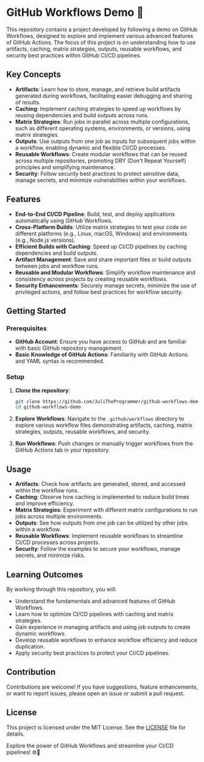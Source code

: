 # GitHub Workflows Demo 🚀

This repository contains a project developed by following a demo on GitHub Workflows, designed to explore and implement various advanced features of GitHub Actions. The focus of this project is on understanding how to use artifacts, caching, matrix strategies, outputs, reusable workflows, and security best practices within GitHub CI/CD pipelines.

## Key Concepts

- **Artifacts**: Learn how to store, manage, and retrieve build artifacts generated during workflows, facilitating easier debugging and sharing of results.
- **Caching**: Implement caching strategies to speed up workflows by reusing dependencies and build outputs across runs.
- **Matrix Strategies**: Run jobs in parallel across multiple configurations, such as different operating systems, environments, or versions, using matrix strategies.
- **Outputs**: Use outputs from one job as inputs for subsequent jobs within a workflow, enabling dynamic and flexible CI/CD processes.
- **Reusable Workflows**: Create modular workflows that can be reused across multiple repositories, promoting DRY (Don't Repeat Yourself) principles and simplifying maintenance.
- **Security**: Follow security best practices to protect sensitive data, manage secrets, and minimize vulnerabilities within your workflows.

## Features

- **End-to-End CI/CD Pipeline**: Build, test, and deploy applications automatically using GitHub Workflows.
- **Cross-Platform Builds**: Utilize matrix strategies to test your code on different platforms (e.g., Linux, macOS, Windows) and environments (e.g., Node.js versions).
- **Efficient Builds with Caching**: Speed up CI/CD pipelines by caching dependencies and build outputs.
- **Artifact Management**: Save and share important files or build outputs between jobs and workflow runs.
- **Reusable and Modular Workflows**: Simplify workflow maintenance and consistency across projects by creating reusable workflows.
- **Security Enhancements**: Securely manage secrets, minimize the use of privileged actions, and follow best practices for workflow security.

## Getting Started

### Prerequisites

- **GitHub Account**: Ensure you have access to GitHub and are familiar with basic GitHub repository management.
- **Basic Knowledge of GitHub Actions**: Familiarity with GitHub Actions and YAML syntax is recommended.

### Setup

1. **Clone the repository**:
   ```bash
   git clone https://github.com/JuliTheProgrammer/github-workflows-demo.git
   cd github-workflows-demo
   ```

2. **Explore Workflows**:
   Navigate to the `.github/workflows` directory to explore various workflow files demonstrating artifacts, caching, matrix strategies, outputs, reusable workflows, and security.

3. **Run Workflows**:
   Push changes or manually trigger workflows from the GitHub Actions tab in your repository.

## Usage

- **Artifacts**: Check how artifacts are generated, stored, and accessed within the workflow runs.
- **Caching**: Observe how caching is implemented to reduce build times and improve efficiency.
- **Matrix Strategies**: Experiment with different matrix configurations to run jobs across multiple environments.
- **Outputs**: See how outputs from one job can be utilized by other jobs within a workflow.
- **Reusable Workflows**: Implement reusable workflows to streamline CI/CD processes across projects.
- **Security**: Follow the examples to secure your workflows, manage secrets, and minimize risks.

## Learning Outcomes

By working through this repository, you will:

- Understand the fundamentals and advanced features of GitHub Workflows.
- Learn how to optimize CI/CD pipelines with caching and matrix strategies.
- Gain experience in managing artifacts and using job outputs to create dynamic workflows.
- Develop reusable workflows to enhance workflow efficiency and reduce duplication.
- Apply security best practices to protect your CI/CD pipelines.

## Contribution

Contributions are welcome! If you have suggestions, feature enhancements, or want to report issues, please open an issue or submit a pull request.

## License

This project is licensed under the MIT License. See the [LICENSE](LICENSE) file for details.

Explore the power of GitHub Workflows and streamline your CI/CD pipelines! ⚙️🚀
